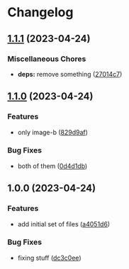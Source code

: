 # Changelog

## [1.1.1](https://github.com/nobbs/image-monorepo-testing/compare/image-b-v1.1.0...image-b-v1.1.1) (2023-04-24)


### Miscellaneous Chores

* **deps:** remove something ([27014c7](https://github.com/nobbs/image-monorepo-testing/commit/27014c7ca2177d0d535a88bdce117c35d06f3f79))

## [1.1.0](https://github.com/nobbs/image-monorepo-testing/compare/image-b-v1.0.0...image-b-v1.1.0) (2023-04-24)


### Features

* only image-b ([829d9af](https://github.com/nobbs/image-monorepo-testing/commit/829d9af8fdc069d8ef5e71447b547d1c953eb42a))


### Bug Fixes

* both of them ([0d4d1db](https://github.com/nobbs/image-monorepo-testing/commit/0d4d1db6dfdb78f933b3f04fa613a9f621d19dae))

## 1.0.0 (2023-04-24)


### Features

* add initial set of files ([a4051d6](https://github.com/nobbs/image-monorepo-testing/commit/a4051d615d9535a83fb8027fd03debaa3e9e946e))


### Bug Fixes

* fixing stuff ([dc3c0ee](https://github.com/nobbs/image-monorepo-testing/commit/dc3c0ee91f75b1c4c6becc9dd0d48f46c8b1b2e9))
